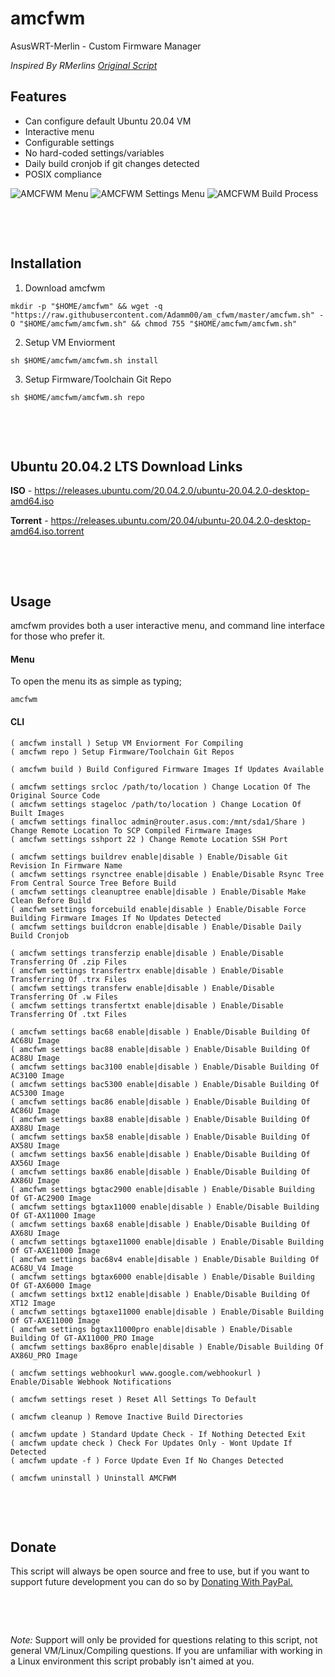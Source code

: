 # **amcfwm**
AsusWRT-Merlin - Custom Firmware Manager

_Inspired By RMerlins [Original Script](https://raw.githubusercontent.com/RMerl/asuswrt-merlin.ng/master/tools/build-all)_

## **Features**
* Can configure default Ubuntu 20.04 VM
* Interactive menu
* Configurable settings
* No hard-coded settings/variables
* Daily build cronjob if git changes detected
* POSIX compliance

![AMCFWM Menu](https://i.imgur.com/Y7m5sLA.png)
![AMCFWM Settings Menu](https://i.imgur.com/jfZA1zF.png)
![AMCFWM Build Process](https://i.imgur.com/jpFzJlA.png)

&nbsp;

&nbsp;

## **Installation**

1. Download amcfwm
```
mkdir -p "$HOME/amcfwm" && wget -q "https://raw.githubusercontent.com/Adamm00/am_cfwm/master/amcfwm.sh" -O "$HOME/amcfwm/amcfwm.sh" && chmod 755 "$HOME/amcfwm/amcfwm.sh"
```
2. Setup VM Enviorment
```
sh $HOME/amcfwm/amcfwm.sh install
```
3. Setup Firmware/Toolchain Git Repo
```
sh $HOME/amcfwm/amcfwm.sh repo
```

&nbsp;

&nbsp;

## **Ubuntu 20.04.2 LTS Download Links**

**ISO** - <https://releases.ubuntu.com/20.04.2.0/ubuntu-20.04.2.0-desktop-amd64.iso>

**Torrent** - <https://releases.ubuntu.com/20.04/ubuntu-20.04.2.0-desktop-amd64.iso.torrent>

&nbsp;

&nbsp;

## **Usage**
amcfwm provides both a user interactive menu, and command line interface for those who prefer it.

#### **Menu**
To open the menu its as simple as typing;

```
amcfwm
```

#### **CLI**

```
( amcfwm install ) Setup VM Enviorment For Compiling
( amcfwm repo ) Setup Firmware/Toolchain Git Repos

( amcfwm build ) Build Configured Firmware Images If Updates Available

( amcfwm settings srcloc /path/to/location ) Change Location Of The Original Source Code
( amcfwm settings stageloc /path/to/location ) Change Location Of Built Images
( amcfwm settings finalloc admin@router.asus.com:/mnt/sda1/Share ) Change Remote Location To SCP Compiled Firmware Images
( amcfwm settings sshport 22 ) Change Remote Location SSH Port

( amcfwm settings buildrev enable|disable ) Enable/Disable Git Revision In Firmware Name
( amcfwm settings rsynctree enable|disable ) Enable/Disable Rsync Tree From Central Source Tree Before Build
( amcfwm settings cleanuptree enable|disable ) Enable/Disable Make Clean Before Build
( amcfwm settings forcebuild enable|disable ) Enable/Disable Force Building Firmware Images If No Updates Detected
( amcfwm settings buildcron enable|disable ) Enable/Disable Daily Build Cronjob

( amcfwm settings transferzip enable|disable ) Enable/Disable Transferring Of .zip Files
( amcfwm settings transfertrx enable|disable ) Enable/Disable Transferring Of .trx Files
( amcfwm settings transferw enable|disable ) Enable/Disable Transferring Of .w Files
( amcfwm settings transfertxt enable|disable ) Enable/Disable Transferring Of .txt Files

( amcfwm settings bac68 enable|disable ) Enable/Disable Building Of AC68U Image
( amcfwm settings bac88 enable|disable ) Enable/Disable Building Of AC88U Image
( amcfwm settings bac3100 enable|disable ) Enable/Disable Building Of AC3100 Image
( amcfwm settings bac5300 enable|disable ) Enable/Disable Building Of AC5300 Image
( amcfwm settings bac86 enable|disable ) Enable/Disable Building Of AC86U Image
( amcfwm settings bax88 enable|disable ) Enable/Disable Building Of AX88U Image
( amcfwm settings bax58 enable|disable ) Enable/Disable Building Of AX58U Image
( amcfwm settings bax56 enable|disable ) Enable/Disable Building Of AX56U Image
( amcfwm settings bax86 enable|disable ) Enable/Disable Building Of AX86U Image
( amcfwm settings bgtac2900 enable|disable ) Enable/Disable Building Of GT-AC2900 Image
( amcfwm settings bgtax11000 enable|disable ) Enable/Disable Building Of GT-AX11000 Image
( amcfwm settings bax68 enable|disable ) Enable/Disable Building Of AX68U Image
( amcfwm settings bgtaxe11000 enable|disable ) Enable/Disable Building Of GT-AXE11000 Image
( amcfwm settings bac68v4 enable|disable ) Enable/Disable Building Of AC68U_V4 Image
( amcfwm settings bgtax6000 enable|disable ) Enable/Disable Building Of GT-AX6000 Image
( amcfwm settings bxt12 enable|disable ) Enable/Disable Building Of XT12 Image
( amcfwm settings bgtaxe11000 enable|disable ) Enable/Disable Building Of GT-AXE11000 Image
( amcfwm settings bgtax11000pro enable|disable ) Enable/Disable Building Of GT-AX11000_PRO Image
( amcfwm settings bax86pro enable|disable ) Enable/Disable Building Of AX86U_PRO Image

( amcfwm settings webhookurl www.google.com/webhookurl ) Enable/Disable Webhook Notifications

( amcfwm settings reset ) Reset All Settings To Default

( amcfwm cleanup ) Remove Inactive Build Directories

( amcfwm update ) Standard Update Check - If Nothing Detected Exit
( amcfwm update check ) Check For Updates Only - Wont Update If Detected
( amcfwm update -f ) Force Update Even If No Changes Detected

( amcfwm uninstall ) Uninstall AMCFWM
```

&nbsp;

&nbsp;

## **Donate**

This script will always be open source and free to use, but if you want to support future development you can do so by [Donating With PayPal.](https://www.paypal.com/cgi-bin/webscr?cmd=_s-xclick&hosted_button_id=BPN4LTRZKDTML)

&nbsp;

&nbsp;

_Note:_ Support will only be provided for questions relating to this script, not general VM/Linux/Compiling questions. If you are unfamiliar with working in a Linux environment this script probably isn't aimed at you.
